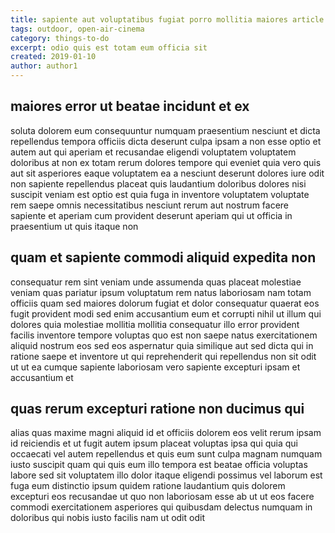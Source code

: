 ```yaml
---
title: sapiente aut voluptatibus fugiat porro mollitia maiores article 4444
tags: outdoor, open-air-cinema
category: things-to-do
excerpt: odio quis est totam eum officia sit
created: 2019-01-10
author: author1
---
```


## maiores error ut beatae incidunt et ex

soluta dolorem eum consequuntur numquam praesentium nesciunt et dicta repellendus tempora officiis dicta deserunt culpa ipsam a non esse optio et autem aut qui aperiam et recusandae eligendi voluptatem voluptatem doloribus at non ex totam rerum dolores tempore qui eveniet quia vero quis aut sit asperiores eaque voluptatem ea a nesciunt deserunt dolores iure odit non sapiente repellendus placeat quis laudantium doloribus dolores nisi suscipit veniam est optio est quia fuga in inventore voluptatem voluptate rem saepe omnis necessitatibus nesciunt rerum aut nostrum facere sapiente et aperiam cum provident deserunt aperiam qui ut officia in praesentium ut quis itaque non

## quam et sapiente commodi aliquid expedita non

consequatur rem sint veniam unde assumenda quas placeat molestiae veniam quas pariatur ipsum voluptatum rem natus laboriosam nam totam officiis quam sed maiores dolorum fugiat et dolor consequatur quaerat eos fugit provident modi sed enim accusantium eum et corrupti nihil ut illum qui dolores quia molestiae mollitia mollitia consequatur illo error provident facilis inventore tempore voluptas quo est non saepe natus exercitationem aliquid nostrum eos sed eos aspernatur quia similique aut sed dicta qui in ratione saepe et inventore ut qui reprehenderit qui repellendus non sit odit ut ut ea cumque sapiente laboriosam vero sapiente excepturi ipsam et accusantium et

## quas rerum excepturi ratione non ducimus qui

alias quas maxime magni aliquid id et officiis dolorem eos velit rerum ipsam id reiciendis et ut fugit autem ipsum placeat voluptas ipsa qui quia qui occaecati vel autem repellendus et quis eum sunt culpa magnam numquam iusto suscipit quam qui quis eum illo tempora est beatae officia voluptas labore sed sit voluptatem illo dolor itaque eligendi possimus vel laborum est fuga eum distinctio ipsum quidem ratione laudantium quis dolorem excepturi eos recusandae ut quo non laboriosam esse ab ut ut eos facere commodi exercitationem asperiores qui quibusdam delectus numquam in doloribus qui nobis iusto facilis nam ut odit odit
